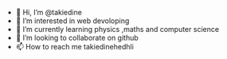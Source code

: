 - 👋 Hi, I’m @takiedine
- 👀 I’m interested in web devoloping 
- 🌱 I’m currently learning physics ,maths and computer science
- 💞️ I’m looking to collaborate on github
- 📫 How to reach me takiedinehedhli

<!---
takiedine/takiedine is a ✨ special ✨ repository because its `README.md` (this file) appears on your GitHub profile.
You can click the Preview link to take a look at your changes.
--->
